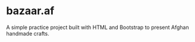 # bazaar.af
A simple practice project built with HTML and Bootstrap to present Afghan handmade crafts.

